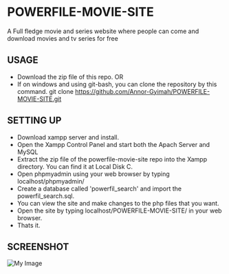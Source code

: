 # POWERFILE-MOVIE-SITE
A Full fledge movie and series website where people can come and download movies and tv series for free


## USAGE
* Download the zip file of this repo. OR
* If on windows and using git-bash, you can clone the repository by this command.
git clone https://github.com/Annor-Gyimah/POWERFILE-MOVIE-SITE.git

## SETTING UP
* Download xampp server and install.
* Open the Xampp Control Panel and start both the Apach Server and MySQL
* Extract the zip file of the powerfile-movie-site repo into the Xampp directory. You can find it at Local Disk C.
* Open phpmyadmin using your web browser by typing localhost/phpmyadmin/
* Create a database called 'powerfil_search' and import the powerfil_search.sql.
* You can view the site and make changes to the php files that you want.
* Open the site by typing localhost/POWERFILE-MOVIE-SITE/ in your web browser.
* Thats it.

## SCREENSHOT
![My Image](screenshots/Screenshot(1).png)